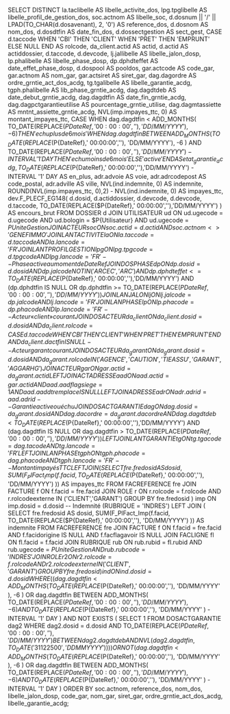 SELECT DISTINCT
    la.taclibelle                               AS libelle_activite_dos,
    lpg.tpglibelle                              AS libelle_profil_de_gestion_dos,
    soc.actnom                                  AS libelle_soc,
    d.dosnum || '/' || LPAD(TO_CHAR(d.dosavenant), 2, '0') AS reference_dos,
    d.dosnom                                    AS nom_dos,
    d.dosdtfin                                  AS date_fin_dos,
    d.dossectgestion                            AS sect_gest,
    CASE d.taccode
      WHEN 'CBI'  THEN 'CLIENT'
      WHEN 'PRET' THEN 'EMPRUNT'
      ELSE NULL
    END                                          AS rolcode,
    da_client.actid                             AS actid,
    d.actid                                     AS actiddossier,
    d.taccode,
    d.devcode,
    lj.jallibelle                               AS libelle_jalon_dosp,
    lp.phalibelle                               AS libelle_phase_dosp,
    dp.dphdteffet                               AS date_effet_phase_dosp,
    d.dospool                                   AS pooldos,
    gar.actcode                                 AS code_gar,
    gar.actnom                                  AS nom_gar,
    gar.actsiret                                AS siret_gar,
    dag.dagordre                                AS ordre_grntie_act_dos_acdg,
    tg.tgalibelle                               AS libelle_garantie_acdg,
    tgph.phalibelle                             AS lib_phase_grntie_acdg,
    dag.dagdtdeb                                AS date_debut_grntie_acdg,
    dag.dagdtfin                                AS date_fin_grntie_acdg,
    dag.dagpctgarantieutilise                   AS pourcentage_grntie_utilise,
    dag.dagmtassiette                           AS mntnt_assiette_grntie_acdg,
    NVL(imp.impayes_ttc, 0)                     AS montant_impayes_ttc,
    CASE
      WHEN dag.dagdtfin
           < ADD_MONTHS(
               TO_DATE(REPLACE($P{DateRef},' 00:00:00',''),
                       'DD/MM/YYYY'),
               -6
             )
        THEN 'echu plus de 6 mois'
      WHEN dag.dagdtfin
           BETWEEN
             ADD_MONTHS(
               TO_DATE(REPLACE($P{DateRef},' 00:00:00',''),
                       'DD/MM/YYYY'),
               -6
             )
             AND
             TO_DATE(REPLACE($P{DateRef},' 00:00:00',''),
                     'DD/MM/YYYY')
             - INTERVAL '1' DAY
        THEN 'echu moins de 6 mois'
      ELSE 'active'
    END                                          AS etat_garantie_acdg,
    TO_DATE(REPLACE($P{DateRef},' 00:00:00',''),'DD/MM/YYYY')
      - INTERVAL '1' DAY                          AS en_plus,
    adr.advoie                                   AS voie,
    adr.adrcodepost                              AS code_postal,
    adr.adville                                  AS ville,
    NVL(ind.indemnite, 0)                        AS indemnite,
    ROUND(NVL(imp.impayes_ttc, 0),2)
      - NVL(ind.indemnite, 0)                     AS impayes_ttc,
    dev.F_PLECF_EG148(
      d.dosid,
      d.actiddossier,
      d.devcode,
      d.devcode,
      d.taccode,
      TO_DATE(REPLACE($P{DateRef},' 00:00:00',''),'DD/MM/YYYY')
    )                                            AS encours_brut
FROM DOSSIER d
JOIN UTILISATEUR ud
  ON ud.ugecode = d.ugecode
 AND ud.bologin = $P{Utilisateur}
 AND ud.ugecode = $P{UniteGestion}
JOIN ACTEUR soc
  ON soc.actid = d.actid
 AND soc.actnom <> 'GENEFIMMO'
JOIN LANTACTIVITE la
  ON la.taccode = d.taccode
 AND la.lancode = 'FR'
JOIN LANTPROFILGESTION lpg
  ON lpg.tpgcode = d.tpgcode
 AND lpg.lancode = 'FR'
-- Phase active au moment de DateRef
JOIN DOSPHASE dp
  ON dp.dosid = d.dosid
 AND dp.jalcode NOT IN ('ARCEC','ARC')
 AND dp.dphdteffet <= TO_DATE(REPLACE($P{DateRef},' 00:00:00',''),'DD/MM/YYYY')
 AND (dp.dphdtfin IS NULL
       OR dp.dphdtfin >= TO_DATE(REPLACE($P{DateRef},' 00:00:00',''),'DD/MM/YYYY'))
JOIN LANJALON lj
  ON lj.jalcode = dp.jalcode
 AND lj.lancode = 'FR'
JOIN LANPHASE lp
  ON lp.phacode = dp.phacode
 AND lp.lancode = 'FR'
-- Acteur « client » courant
JOIN DOSACTEUR da_client
  ON da_client.dosid = d.dosid
 AND da_client.rolcode =
     CASE d.taccode WHEN 'CBI' THEN 'CLIENT' WHEN 'PRET' THEN 'EMPRUNT' END
 AND da_client.dactfin IS NULL
-- Acteur garant courant
JOIN DOSACTEUR da_garant
  ON da_garant.dosid = d.dosid
 AND da_garant.rolcode IN ('AGENCE','CAUTION','TIEASSU','GARANT','AGGARHG')
JOIN ACTEUR gar
  ON gar.actid = da_garant.actid
LEFT JOIN ACTADRESSE aad
  ON aad.actid = gar.actid
 AND aad.aadflagsiege = 1
 AND aad.aaddtremplace IS NULL
LEFT JOIN ADRESSE adr
  ON adr.adrid = aad.adrid
-- Garantie active ou échu
JOIN DOSACTGARANTIE dag
  ON dag.dosid = da_garant.dosid
 AND dag.dacordre = da_garant.dacordre
 AND dag.dagdtdeb < TO_DATE(REPLACE($P{DateRef},' 00:00:00',''),'DD/MM/YYYY')
 AND (dag.dagdtfin IS NULL
       OR dag.dagdtfin > TO_DATE(REPLACE($P{DateRef},' 00:00:00',''),'DD/MM/YYYY'))
LEFT JOIN LANTGARANTIE tg
  ON tg.tgacode = dag.tacode
 AND tg.lancode = 'FR'
LEFT JOIN LANPHASE tgph
  ON tgph.phacode = dag.phacode
 AND tgph.lancode = 'FR'
-- Montant impayés TTC
LEFT JOIN (
  SELECT fre.fredosid    AS dosid,
         SUM(F_PlFact_Imp(f.facid,
               TO_DATE(REPLACE($P{DateRef},' 00:00:00',''),
                       'DD/MM/YYYY')
         ))            AS impayes_ttc
  FROM FACREFERENCE fre
  JOIN FACTURE f
    ON f.facid = fre.facid
  JOIN ROLE r
    ON r.rolcode = f.rolcode
   AND r.rolcodeexterne IN ('CLIENT','GARANT')
  GROUP BY fre.fredosid
) imp
  ON imp.dosid = d.dosid
-- Indemnité (RUBRIQUE = 'INDRES')
LEFT JOIN (
  SELECT fre.fredosid    AS dosid,
         SUM(F_PlFact_Imp(f.facid,
               TO_DATE(REPLACE($P{DateRef},' 00:00:00',''),
                       'DD/MM/YYYY')
         ))            AS indemnite
  FROM FACREFERENCE fre
  JOIN FACTURE f
    ON f.facid       = fre.facid
   AND f.facidorigine IS NULL
   AND f.facflagavoir IS NULL
  JOIN FACLIGNE fl
    ON fl.facid = f.facid
  JOIN RUBRIQUE rub
    ON rub.rubid   = fl.rubid
   AND rub.ugecode = $P{UniteGestion}
   AND rub.rubcode = 'INDRES'
  JOIN ROLE r2
    ON r2.rolcode = f.rolcode
   AND r2.rolcodeexterne IN ('CLIENT','GARANT')
  GROUP BY fre.fredosid
) ind
  ON ind.dosid = d.dosid
WHERE
  (
    (
      dag.dagdtfin
        < ADD_MONTHS(
            TO_DATE(REPLACE($P{DateRef},' 00:00:00',''),
                    'DD/MM/YYYY'
            ),
            -6
          )
      OR dag.dagdtfin
         BETWEEN
           ADD_MONTHS(
             TO_DATE(REPLACE($P{DateRef},' 00:00:00',''),
                     'DD/MM/YYYY'
             ),
             -6
           )
           AND
           TO_DATE(REPLACE($P{DateRef},' 00:00:00',''),
                   'DD/MM/YYYY'
           )
           - INTERVAL '1' DAY
    )
    AND NOT EXISTS (
      SELECT 1
      FROM DOSACTGARANTIE dag2
      WHERE dag2.dosid = d.dosid
        AND TO_DATE(REPLACE($P{DateRef},' 00:00:00',''),
                     'DD/MM/YYYY'
            ) BETWEEN dag2.dagdtdeb
                      AND NVL(dag2.dagdtfin,
                              TO_DATE('31122500','DDMMYYYY')
                            )
    )
  )
  OR NOT (
    dag.dagdtfin
      < ADD_MONTHS(
          TO_DATE(REPLACE($P{DateRef},' 00:00:00',''),
                  'DD/MM/YYYY'
          ),
          -6
        )
    OR dag.dagdtfin
       BETWEEN
         ADD_MONTHS(
           TO_DATE(REPLACE($P{DateRef},' 00:00:00',''),
                   'DD/MM/YYYY'
           ),
           -6
         )
         AND
         TO_DATE(REPLACE($P{DateRef},' 00:00:00',''),
                 'DD/MM/YYYY'
         )
         - INTERVAL '1' DAY
  )
ORDER BY
    soc.actnom,
    reference_dos,
    nom_dos,
    libelle_jalon_dosp,
    code_gar,
    nom_gar,
    siret_gar,
    ordre_grntie_act_dos_acdg,
    libelle_garantie_acdg;
